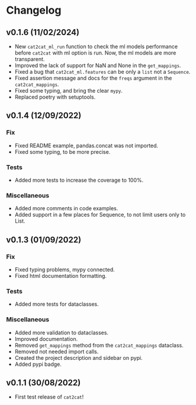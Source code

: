 # Changelog

## v0.1.6 (11/02/2024)

- New `cat2cat_ml_run` function to check the ml models performance before `cat2cat` with ml option is run. Now, the ml models are more transparent.
- Improved the lack of support for NaN and None in the `get_mappings`.
- Fixed a bug that `cat2cat_ml.features` can be only a `list` not a `Sequence`.
- Fixed assertion message and docs for the `freqs` argument in the `cat2cat_mappings`.
- Fixed some typing, and bring the clear `mypy`.
- Replaced poetry with setuptools.

## v0.1.4 (12/09/2022)

### Fix

- Fixed README example, pandas.concat was not imported.
- Fixed some typing, to be more precise.

### Tests

- Added more tests to increase the coverage to 100%.

### Miscellaneous

- Added more comments in code examples.
- Added support in a few places for Sequence, to not limit users only to List.

## v0.1.3 (01/09/2022)

### Fix

- Fixed typing problems, mypy connected.
- Fixed html documentation formatting.

### Tests

- Added more tests for dataclasses.

### Miscellaneous

- Added more validation to dataclasses.
- Improved documentation.
- Removed `get_mappings` method from the `cat2cat_mappings` dataclass.
- Removed not needed import calls.
- Created the project description and sidebar on pypi.
- Added pypi badge.

## v0.1.1 (30/08/2022)

- First test release of `cat2cat`!
